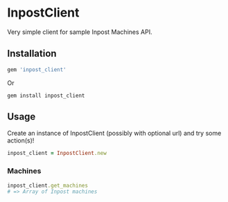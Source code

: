 # InpostClient

Very simple client for sample Inpost Machines API.

## Installation

```ruby
gem 'inpost_client'
```

Or

```
gem install inpost_client
```

## Usage

Create an instance of InpostClient (possibly with optional url) and try some action(s)!

```ruby
inpost_client = InpostClient.new
```

### Machines

```ruby
inpost_client.get_machines
# => Array of Inpost machines
```
